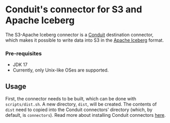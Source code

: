 # Conduit's connector for S3 and Apache Iceberg

The S3-Apache Iceberg connector is a [Conduit](https://github.com/ConduitIO/conduit) destination connector, 
which makes it possible to write data into S3 in the [Apache Iceberg](https://iceberg.apache.org/) format.

### Pre-requisites
* JDK 17
* Currently, only Unix-like OSes are supported.

## Usage
First, the connector needs to be built, which can be done with `scripts/dist.sh`. A new directory, `dist`,
will be created. The contents of `dist` need to copied into the Conduit connectors' directory (which, 
by default, is `connectors`). Read more about installing Conduit connectors 
[here](https://conduit.io/docs/connectors/installing).